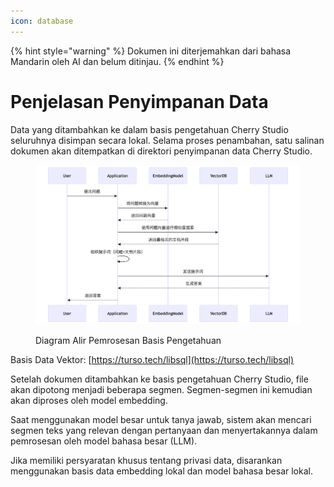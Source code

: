 ```yaml
---
icon: database
---
```


{% hint style="warning" %}
Dokumen ini diterjemahkan dari bahasa Mandarin oleh AI dan belum ditinjau.
{% endhint %}

# Penjelasan Penyimpanan Data

Data yang ditambahkan ke dalam basis pengetahuan Cherry Studio seluruhnya disimpan secara lokal. Selama proses penambahan, satu salinan dokumen akan ditempatkan di direktori penyimpanan data Cherry Studio.

<figure><img src="../.gitbook/assets/mermaid-diagram-1739241680067.png" alt=""><figcaption><p>Diagram Alir Pemrosesan Basis Pengetahuan</p></figcaption></figure>

Basis Data Vektor: [https://turso.tech/libsql](https://turso.tech/libsql)

Setelah dokumen ditambahkan ke basis pengetahuan Cherry Studio, file akan dipotong menjadi beberapa segmen. Segmen-segmen ini kemudian akan diproses oleh model embedding.

Saat menggunakan model besar untuk tanya jawab, sistem akan mencari segmen teks yang relevan dengan pertanyaan dan menyertakannya dalam pemrosesan oleh model bahasa besar (LLM).

Jika memiliki persyaratan khusus tentang privasi data, disarankan menggunakan basis data embedding lokal dan model bahasa besar lokal.